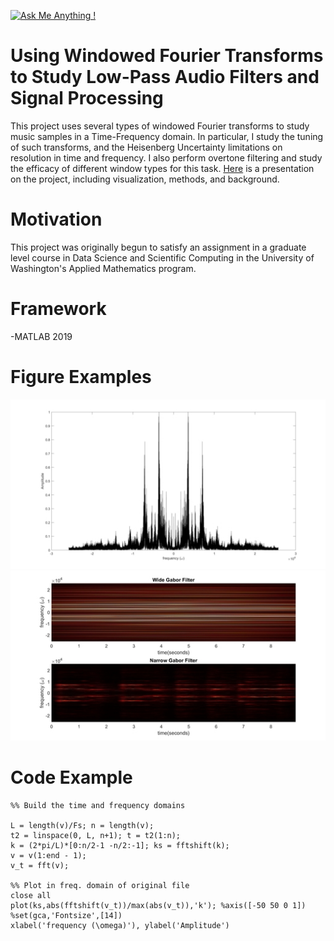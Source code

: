 [![Ask Me Anything !](https://img.shields.io/badge/Ask%20me-anything-1abc9c.svg)](https://GitHub.com/Naereen/ama)


# Using Windowed Fourier Transforms to Study Low-Pass Audio Filters and Signal Processing

This project uses several types of windowed Fourier transforms to study music samples in a Time-Frequency domain. In particular, I study the tuning of such transforms, and the Heisenberg Uncertainty limitations on resolution in time and frequency. I also perform overtone filtering and study the efficacy of different window types for this task. [Here](https://github.com/tyarosevich/fourier_domain_signal_processing/blob/master/Final%20Presentation%20for%20Github/time_freq_analysis_music.pdf) is a presentation on the project, including visualization, methods, and background.
# Motivation

This project was originally begun to satisfy an assignment in a graduate level course in Data Science and Scientific Computing in the University of Washington's Applied Mathematics program.


# Framework

-MATLAB 2019

# Figure Examples

![The frequency domain of Handel's 'Messiah'](readme1.jpg)<br/>
![Comparing the resolution of narrow and wide Gabor filters](readme2.jpg)

# Code Example
```
%% Build the time and frequency domains

L = length(v)/Fs; n = length(v);
t2 = linspace(0, L, n+1); t = t2(1:n);
k = (2*pi/L)*[0:n/2-1 -n/2:-1]; ks = fftshift(k);
v = v(1:end - 1);
v_t = fft(v);

%% Plot in freq. domain of original file
close all
plot(ks,abs(fftshift(v_t))/max(abs(v_t)),'k'); %axis([-50 50 0 1])
%set(gca,'Fontsize',[14])
xlabel('frequency (\omega)'), ylabel('Amplitude')
```